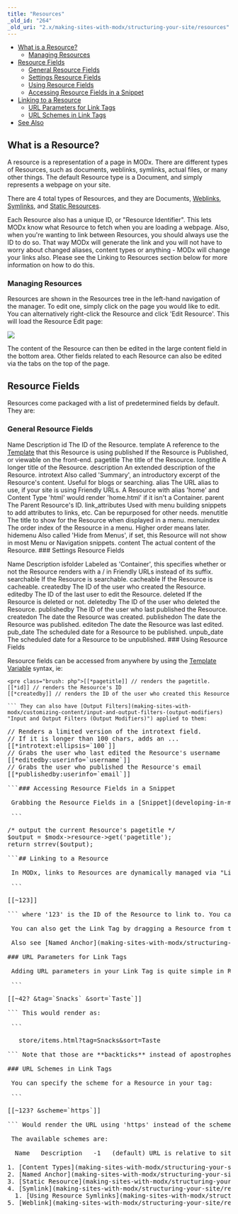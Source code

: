 ```yaml
---
title: "Resources"
_old_id: "264"
_old_uri: "2.x/making-sites-with-modx/structuring-your-site/resources"
---
```


- [What is a Resource?](#Resources-WhatisaResource%3F)
  - [Managing Resources](#Resources-ManagingResources)
- [Resource Fields](#Resources-ResourceFields)
  - [General Resource Fields](#Resources-GeneralResourceFields)
  - [Settings Resource Fields](#Resources-SettingsResourceFields)
  - [Using Resource Fields](#Resources-UsingResourceFields)
  - [Accessing Resource Fields in a Snippet](#Resources-AccessingResourceFieldsinaSnippet)
- [Linking to a Resource](#Resources-LinkingtoaResource)
  - [URL Parameters for Link Tags](#Resources-URLParametersforResourceTags)
  - [URL Schemes in Link Tags](#Resources-URLSchemesinResourceTags)
- [See Also](#Resources-SeeAlso)
 


## What is a Resource?

 A resource is a representation of a page in MODx. There are different types of Resources, such as documents, weblinks, symlinks, actual files, or many other things. The default Resource type is a Document, and simply represents a webpage on your site.

 There are 4 total types of Resources, and they are Documents, [Weblinks](making-sites-with-modx/structuring-your-site/resources/weblink "Weblink"), [Symlinks](making-sites-with-modx/structuring-your-site/resources/symlink "Symlink"), and [Static Resources](making-sites-with-modx/structuring-your-site/resources/static-resource "Static Resource").

 Each Resource also has a unique ID, or "Resource Identifier". This lets MODx know what Resource to fetch when you are loading a webpage. Also, when you're wanting to link between Resources, you should always use the ID to do so. That way MODx will generate the link and you will not have to worry about changed aliases, content types or anything - MODx will change your links also. Please see the Linking to Resources section below for more information on how to do this.

### Managing Resources

 Resources are shown in the Resources tree in the left-hand navigation of the manager. To edit one, simply click on the page you would like to edit. You can alternatively right-click the Resource and click 'Edit Resource'. This will load the Resource Edit page:

 [![](/download/attachments/bf9f8ccf5036b4f4bf8b248f7748d0c3/resource-edit1_v2.3.png)](/download/attachments/bf9f8ccf5036b4f4bf8b248f7748d0c3/resource-edit1_v2.3.png)

 The content of the Resource can then be edited in the large content field in the bottom area. Other fields related to each Resource can also be edited via the tabs on the top of the page.

## Resource Fields

 Resources come packaged with a list of predetermined fields by default. They are:

### General Resource Fields

  Name   Description   id   The ID of the Resource.   template   A reference to the [Template](making-sites-with-modx/structuring-your-site/templates "Templates") that this Resource is using   published   If the Resource is Published, or viewable on the front-end.   pagetitle   The title of the Resource.   longtitle   A longer title of the Resource.   description   An extended description of the Resource.   introtext   Also called 'Summary', an introductory excerpt of the Resource's content. Useful for blogs or searching.   alias   The URL alias to use, if your site is using Friendly URLs. A Resource with alias 'home' and Content Type 'html' would render 'home.html' if it isn't a Container.   parent   The Parent Resource's ID.   link\_attributes   Used with menu building snippets to add attributes to links, etc. Can be repurposed for other needs.   menutitle   The title to show for the Resource when displayed in a menu.   menuindex   The order index of the Resource in a menu. Higher order means later.   hidemenu   Also called 'Hide from Menus', if set, this Resource will not show in most Menu or Navigation snippets.   content   The actual content of the Resource. ### Settings Resource Fields

  Name   Description   isfolder   Labeled as 'Container', this specifies whether or not the Resource renders with a / in Friendly URLs instead of its suffix.   searchable   If the Resource is searchable.   cacheable   If the Resource is cacheable.   createdby   The ID of the user who created the Resource.   editedby   The ID of the last user to edit the Resource.   deleted   If the Resource is deleted or not.   deletedby   The ID of the user who deleted the Resource.   publishedby   The ID of the user who last published the Resource.   createdon   The date the Resource was created.   publishedon   The date the Resource was published.   editedon   The date the Resource was last edited.   pub\_date   The scheduled date for a Resource to be published.   unpub\_date   The scheduled date for a Resource to be unpublished. ### Using Resource Fields

 Resource fields can be accessed from anywhere by using the [Template Variable](making-sites-with-modx/customizing-content/template-variables "Template Variables") syntax, ie:

 ```
<pre class="brush: php">[[*pagetitle]] // renders the pagetitle.
[[*id]] // renders the Resource's ID
[[*createdby]] // renders the ID of the user who created this Resource

``` They can also have [Output Filters](making-sites-with-modx/customizing-content/input-and-output-filters-(output-modifiers) "Input and Output Filters (Output Modifiers)") applied to them:

 ```
<pre class="brush: php">// Renders a limited version of the introtext field.
// If it is longer than 100 chars, adds an ...
[[*introtext:ellipsis=`100`]]
// Grabs the user who last edited the Resource's username
[[*editedby:userinfo=`username`]]
// Grabs the user who published the Resource's email
[[*publishedby:userinfo=`email`]]

```### Accessing Resource Fields in a Snippet

 Grabbing the Resource Fields in a [Snippet](developing-in-modx/basic-development/snippets "Snippets") is quite easy; MODx provides you with the Resource object in any Snippet, via the $modx->resource reference. For example, this example Snippet will return the current page's pagetitle reversed:

 ```
<pre class="brush: php">/* output the current Resource's pagetitle */
$output = $modx->resource->get('pagetitle');
return strrev($output);

```## Linking to a Resource

 In MODx, links to Resources are dynamically managed via "Link Tags". They look like this:

 ```
<pre class="brush: html">[[~123]]

``` where '123' is the ID of the Resource to link to. You can put these tags anywhere, and MODx will dynamically render the URL for the Resource.

 You can also get the Link Tag by dragging a Resource from the left tree into the content panel. 

 Also see [Named Anchor](making-sites-with-modx/structuring-your-site/resources/named-anchor "Named Anchor").

### URL Parameters for Link Tags

 Adding URL parameters in your Link Tag is quite simple in Revolution. Let's say we have Resource ID 42 that resolves to a URL of 'store/items.html'. We want to add a 'tag' parameter to the URL, with a value of 'Snacks' and a 'sort' parameter of 'Taste'. Here's how you'd do it:

 ```
<pre class="brush: html">[[~42? &tag=`Snacks` &sort=`Taste`]]

``` This would render as:

 ```
<pre class="brush: html">	store/items.html?tag=Snacks&sort=Taste

``` Note that those are **backticks** instead of apostrophes.

### URL Schemes in Link Tags

 You can specify the scheme for a Resource in your tag:

 ```
<pre class="brush: html">[[~123? &scheme=`https`]]

``` Would render the URL using 'https' instead of the scheme indicated by the current settings (i.e. system or context settings).

 The available schemes are:

  Name   Description   -1   (default) URL is relative to site\_url   0   see http   1   see https   full   Renders the link as an absolute URL, prepended with site\_url   abs   Renders the link as an absolute URL, prepended with base\_url   http   Renders the link as an absolute URL, forced to http scheme   https   Renders the link as an absolute URL, force to https scheme ## See Also

1. [Content Types](making-sites-with-modx/structuring-your-site/resources/content-types)
2. [Named Anchor](making-sites-with-modx/structuring-your-site/resources/named-anchor)
3. [Static Resource](making-sites-with-modx/structuring-your-site/resources/static-resource)
4. [Symlink](making-sites-with-modx/structuring-your-site/resources/symlink)
  1. [Using Resource Symlinks](making-sites-with-modx/structuring-your-site/resources/symlink/using-resource-symlinks)
5. [Weblink](making-sites-with-modx/structuring-your-site/resources/weblink)